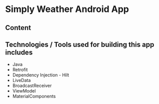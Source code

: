 # Simply Weather Android App

## Content

## Technologies / Tools used for building this app includes
- Java
- Retrofit
- Dependency Injection - Hilt
- LiveData
- BroadcastReceiver
- ViewModel
- MaterialComponents
